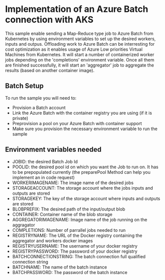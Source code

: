 # Implementation of an Azure Batch connection with AKS

This sample enable sending a Map-Reduce type job to Azure Batch from Kubernetes by using environment variables to set up the desired workers, inputs and outpus. Offloading work to Azure Batch can be interresting for cost optimization as it enables usage of Azure Low priorities Virtual Machines from Kubernetes.
It will start a number of containerized worker jobs depending on the 'completions' environment variable. Once all them are finished successfully, it will start an 'aggregator' job to aggregate the results (based on another container image).

## Batch Setup
To run the sample you will need to:
* Provision a Batch account
* Link the Azure Batch with the container registry you are using (if it is private)
* Preprovision a pool on your Azure Batch with container support 
* Make sure you provision the necessary environment variable to run the sample

## Environment variables needed
* JOBID: the desired Batch Job Id
* POOLID: the desired pool id on which you want the Job to run on. It has to be prepopulated currently (the preparePool Method can help you implement an in code request)
* WORKERIMAGENAME: The image name of the desired jobs
* STORAGEACCOUNT: The storage account where the jobs inputs and outputs are stored
* STORAGEKEY: The key of the storage account where inputs and outputs are stored
* BLOBPREFIX: The desired path of the input/output blob
* CONTAINER: Container name of the blob storage
* AGGREGATORIMAGENAME: Image name of the job running on the aggragator
* COMPLETIONS: Number of parrallel jobs needed to run
* REGISTRYNAME: The URL of the Docker registry containing the aggregator and workers docker images
* REGISTRYUSERNAME: The username of your docker registry 
* REGISTRYPASSWORD: The password of your docker registry
* BATCHCONNECTIONSTRING: The batch connection full qualified connection string
* BATCHNAME: The name of the batch instance 
* BATCHPASSWORD: The password of the batch instance